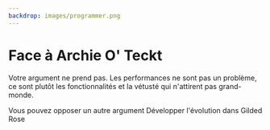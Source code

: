 ```yaml
---
backdrop: images/programmer.png
---
```


# Face à Archie O' Teckt

Votre argument ne prend pas. Les performances ne sont pas un problème, ce sont plutôt les fonctionnalités et la vétusté qui n'attirent pas grand-monde.

Vous pouvez opposer un autre argument
Développer l'évolution dans Gilded Rose

<Page url="/assaut-tour-ivoire/154" instructions="" action="Proposer un autre argument" condition="none" />
<Page url="/rode-doree/100" instructions="" action="Mettre les mains dans le code" condition="none" />
